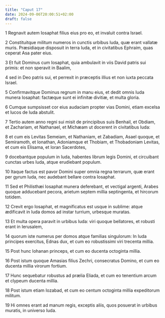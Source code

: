 ```yaml
---
title: "Caput 17"
date: 2024-09-06T20:00:51+02:00
draft: false
---
```



1 Regnavit autem Iosaphat filius eius pro eo, et invaluit contra Israel.

2 Constituitque militum numeros in cunctis urbibus Iuda, quæ erant vallatæ muris. Præsidiaque disposuit in terra Iuda, et in civitatibus Ephraim, quas ceperat Asa pater eius.

3 Et fuit Dominus cum Iosaphat, quia ambulavit in viis David patris sui primis: et non speravit in Baalim,

4 sed in Deo patris sui, et perrexit in præceptis illius et non iuxta peccata Israel.

5 Confirmavitque Dominus regnum in manu eius, et dedit omnis Iuda munera Iosaphat: factæque sunt ei infinitæ divitiæ, et multa gloria.

6 Cumque sumpsisset cor eius audaciam propter vias Domini, etiam excelsa et lucos de Iuda abstulit.

7 Tertio autem anno regni sui misit de principibus suis Benhail, et Obdiam, et Zachariam, et Nathanael, et Michæam ut docerent in civitatibus Iuda:

8 et cum eis Levitas Semeiam, et Nathaniam, et Zabadiam, Asael quoque, et Semiramoth, et Ionathan, Adoniamque et Thobiam, et Thobadoniam Levitas, et cum eis Elisama, et Ioran Sacerdotes,

9 docebantque populum in Iuda, habentes librum legis Domini, et circuibant cunctas urbes Iuda, atque erudiebant populum.

10 Itaque factus est pavor Domini super omnia regna terrarum, quæ erant per gyrum Iuda, nec audebant bellare contra Iosaphat.

11 Sed et Philisthæi Iosaphat munera deferebant, et vectigal argenti, Arabes quoque adducebant pecora, arietum septem millia septingenta, et hircorum totidem.

12 Crevit ergo Iosaphat, et magnificatus est usque in sublime: atque ædificavit in Iuda domos ad instar turrium, urbesque muratas.

13 Et multa opera paravit in urbibus Iuda: viri quoque bellatores, et robusti erant in Ierusalem,

14 quorum iste numerus per domos atque familias singulorum: In Iuda principes exercitus, Ednas dux, et cum eo robustissimi viri trecenta millia.

15 Post hunc Iohanan princeps, et cum eo ducenta octoginta millia.

16 Post istum quoque Amasias filius Zechri, consecratus Domino, et cum eo ducenta millia virorum fortium.

17 Hunc sequebatur robustus ad prælia Eliada, et cum eo tenentium arcum et clypeum ducenta millia.

18 Post istum etiam Iozabad, et cum eo centum octoginta millia expeditorum militum.

19 Hi omnes erant ad manum regis, exceptis aliis, quos posuerat in urbibus muratis, in universo Iuda.

